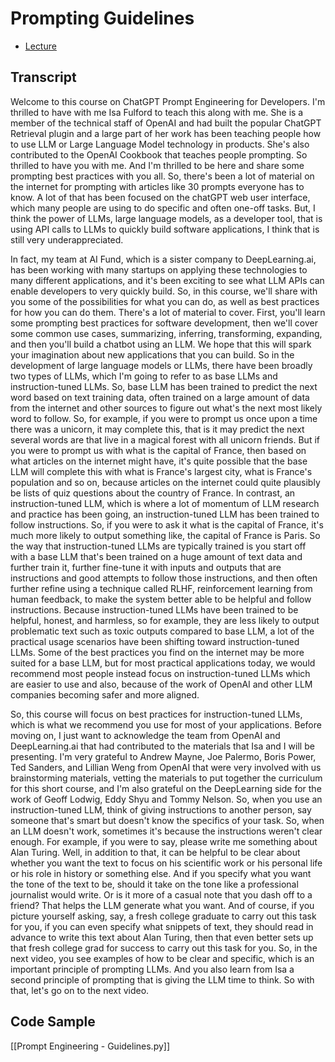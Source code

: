 # Prompting Guidelines

- [Lecture](https://learn.deeplearning.ai/chatgpt-prompt-eng/lesson/2/guidelines)

## Transcript

Welcome to this course on ChatGPT Prompt Engineering for Developers.
I'm thrilled to have with me Isa Fulford to
teach this along with me. She is a member of
the technical staff of OpenAI and had built
the popular ChatGPT Retrieval plugin and a large
part of her work has been teaching people
how to use LLM or Large Language Model
technology in products. She's also contributed to the OpenAI Cookbook that
teaches people prompting. So thrilled
to have you with me.
And I'm thrilled to be here and share some prompting
best practices with you all.
So, there's been a lot of material on the internet
for prompting with articles like 30 prompts everyone
has to know. A lot of that has been focused on the
chatGPT web user interface, which many people are using to
do specific and often one-off tasks. But, I think
the power of LLMs, large language models, as a
developer tool, that is using API calls to LLMs to quickly build
software applications, I think that is still very underappreciated.

In fact, my team at AI Fund, which is a sister company to
DeepLearning.ai, has been working with many startups on
applying these technologies to many different
applications, and it's been exciting to see what LLM APIs
can enable developers to very quickly build. So, in this
course, we'll share with you some of the
possibilities for what you can do, as well as
best practices for how you can do them.
There's a lot of material to cover. First, you'll learn some prompting best
practices for software development, then we'll cover some
common use cases, summarizing, inferring, transforming, expanding, and
then you'll build a chatbot
using an LLM. We hope that this will spark your imagination about new
applications that you can build.
So in the development of large language models or LLMs,
there have been broadly two types of LLMs, which I'm
going to refer to as base LLMs and instruction-tuned LLMs.
So, base LLM has been trained to predict
the next word based on text training data, often trained
on a large amount of data from the
internet and other sources to figure out what's the next
most likely word to follow. So, for example, if you were to prompt us once
upon a time there was a unicorn, it may complete
this, that is it may predict the next several words are that
live in a magical forest with all unicorn
friends.
But if you were to prompt us with what is the capital of France,
then based on what articles on the internet might have, it's
quite possible that the base LLM will complete
this with what is France's largest city, what is France's population and
so on, because articles on the internet could
quite plausibly be lists of quiz questions about the
country of France.
In contrast, an instruction-tuned LLM, which is where a lot of
momentum of LLM research and practice has been going, an
instruction-tuned LLM has been trained to follow instructions. So, if you
were to ask it what is the capital of France, it's much more
likely to output something like, the capital of
France is Paris. So the way that instruction-tuned LLMs are typically
trained is you start off with a base
LLM that's been trained on a huge amount of text data and further train
it, further fine-tune it with inputs and outputs that are instructions
and good attempts to follow those
instructions, and then often further refine using a technique called
RLHF, reinforcement learning from human feedback, to
make the system better able to be helpful and
follow instructions. Because instruction-tuned LLMs have been trained
to be helpful, honest, and harmless,
so for example, they are less likely to output problematic
text such as toxic outputs compared to base
LLM, a lot of the practical usage scenarios have been shifting toward
instruction-tuned LLMs. Some of the best practices you
find on the internet may be more suited for a
base LLM, but for most practical applications today, we would
recommend most people instead focus on
instruction-tuned LLMs which are easier to
use and also, because of the work
of OpenAI and other LLM companies becoming safer and more aligned.


So, this course will focus on best practices for instruction-tuned
LLMs, which is what we recommend you use for most
of your applications. Before moving on, I just want to
acknowledge the team from OpenAI and DeepLearning.ai that
had contributed to the materials that Isa and
I will be presenting. I'm very grateful to Andrew Mayne, Joe Palermo, Boris
Power, Ted Sanders, and Lillian Weng from OpenAI that
were very involved with us brainstorming materials, vetting the materials
to put together the curriculum for this short
course, and I'm also grateful on the DeepLearning side for
the work of Geoff Lodwig, Eddy Shyu and Tommy
Nelson. So, when you use an instruction-tuned LLM, think of giving
instructions to another person, say someone that's smart but
doesn't know the specifics of your task. So, when an LLM doesn't work, sometimes
it's because the instructions weren't clear enough. For example,
if you were to say, please write me something about
Alan Turing. Well, in addition to that, it can be helpful to be
clear about whether you want the text to focus on his scientific
work or his personal life or his role
in history or something else. And if you
specify what you want the tone of
the text to be, should it take on the tone like a
professional journalist would write. Or is it more of a
casual note that you dash off to a friend?
That helps the LLM generate what you want. And of
course, if you picture yourself asking, say, a
fresh college graduate to carry out this task for
you, if you can even specify what snippets of text, they
should read in advance to write this text about
Alan Turing, then that even better sets up
that fresh college grad for success to carry
out this task for you. So, in the
next video, you see examples of how to be clear and specific,
which is an important principle of prompting LLMs. And you
also learn from Isa a second principle of
prompting that is giving the LLM time to
think. So with that, let's go on to the next video.

## Code Sample

[[Prompt Engineering - Guidelines.py]]
